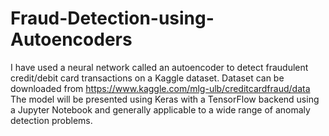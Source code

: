 # Fraud-Detection-using-Autoencoders

I have used a neural network called an autoencoder to detect fraudulent credit/debit card transactions on a Kaggle dataset.
Dataset can be downloaded from https://www.kaggle.com/mlg-ulb/creditcardfraud/data
The model will be presented using Keras with a TensorFlow backend using a Jupyter Notebook and generally applicable to a wide range of anomaly detection problems.